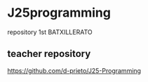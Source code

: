 # J25programming
repository 1st BATXILLERATO
## teacher repository
https://github.com/d-prieto/J25-Programming
